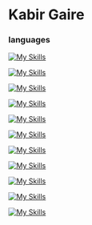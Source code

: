 
# Kabir Gaire

### languages
[![My Skills](https://skillicons.dev/icons?i=html,css,js,nodejs,vue,php,laravel,java,spring,cs,dotnet,mysql,redis,bash,docker,aws,gcp,git,github)](https://skillicons.dev)

[![My Skills](https://skillicons.dev/icons?i=html,css,js)](https://skillicons.dev)


[![My Skills](https://skillicons.dev/icons?i=nodejs)](https://skillicons.dev)


[![My Skills](https://skillicons.dev/icons?i=vue)](https://skillicons.dev)


[![My Skills](https://skillicons.dev/icons?i=php,laravel)](https://skillicons.dev)


[![My Skills](https://skillicons.dev/icons?i=java,spring)](https://skillicons.dev)


[![My Skills](https://skillicons.dev/icons?i=cs,dotnet)](https://skillicons.dev)


[![My Skills](https://skillicons.dev/icons?i=mysql,redis)](https://skillicons.dev)


[![My Skills](https://skillicons.dev/icons?i=bash,docker)](https://skillicons.dev)


[![My Skills](https://skillicons.dev/icons?i=aws,gcp)](https://skillicons.dev)


[![My Skills](https://skillicons.dev/icons?i=git,github)](https://skillicons.dev)
